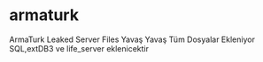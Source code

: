 # armaturk
ArmaTurk Leaked Server Files
Yavaş Yavaş Tüm Dosyalar Ekleniyor
SQL,extDB3 ve life_server eklenicektir
